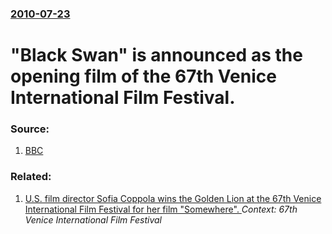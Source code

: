 ### [2010-07-23](/news/2010/07/23/index.md)

# "Black Swan" is announced as the opening film of the 67th Venice International Film Festival. 




### Source:

1. [BBC](http://www.bbc.co.uk/news/entertainment-arts-10737528)

### Related:

1. [U.S. film director Sofia Coppola wins the Golden Lion at the 67th Venice International Film Festival for her film "Somewhere". ](/news/2010/09/11/u-s-film-director-sofia-coppola-wins-the-golden-lion-at-the-67th-venice-international-film-festival-for-her-film-somewhere.md) _Context: 67th Venice International Film Festival_
